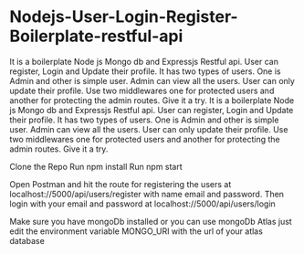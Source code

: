 # Nodejs-User-Login-Register-Boilerplate-restful-api
It is a boilerplate Node js Mongo db and Expressjs Restful api. User can register, Login and Update their profile. It has two types of users. One is Admin and other is simple user. Admin can view all the users. User can only update their profile. Use two middlewares one for protected users and another for protecting the admin routes. Give it a try.
It is a boilerplate Node js Mongo db and Expressjs Restful api. User can register, Login and Update their profile. It has two types of users. One is Admin and other is simple user. Admin can view all the users. User can only update their profile. Use two middlewares one for protected users and another for protecting the admin routes. Give it a try.

Clone the Repo
Run npm install
Run npm start

Open Postman and hit the route for registering the users at localhost://5000/api/users/register with name email and password.
Then login with your email and password at localhost://5000/api/users/login

Make sure you have mongoDb installed or you can use mongoDb Atlas just edit the environment variable MONGO_URI with the url of your atlas database
